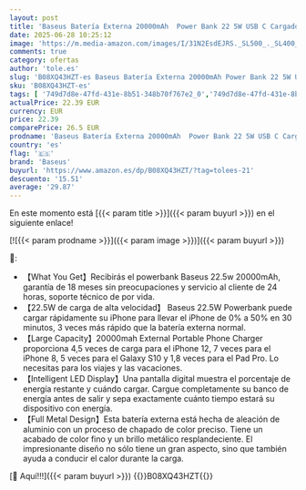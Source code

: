 ```yaml
---
layout: post
title: 'Baseus Batería Externa 20000mAh  Power Bank 22 5W USB C Cargador Móvil Portátil Carga Rapida con Pantalla LED y 3 Outputs para iPhone 12 11 Xs Pro Max Mini Samsung S20 S10 Xiaomi Tabletas y más- Negro'
date: 2025-06-28 10:25:12
image: 'https://m.media-amazon.com/images/I/31N2EsdEJRS._SL500_._SL400_.jpg'
comments: true
category: ofertas
author: 'tole.es'
slug: 'B08XQ43HZT-es Baseus Batería Externa 20000mAh Power Bank 22 5W USB C...'
sku: 'B08XQ43HZT-es'
tags: [ '749d7d8e-47fd-431e-8b51-348b70f767e2_0','749d7d8e-47fd-431e-8b51-348b70f767e2_101','749d7d8e-47fd-431e-8b51-348b70f767e2_8501','Accesorios para móviles','Arborist Merchandising Root','Bancos de energía portátiles para teléfonos móviles','CML-Tech','Cargadores para móviles','Comunicación móvil y accesorios','Electrónica','Los favoritos de nuestros clientes: Electrónica','Self Service','Special Features Stores','Tech all','baseus','iphone','🇪🇸', ]
actualPrice: 22.39 EUR
currency: EUR
price: 22.39
comparePrice: 26.5 EUR
prodname: 'Baseus Batería Externa 20000mAh  Power Bank 22 5W USB C Cargador Móvil Portátil Carga Rapida con Pantalla LED y 3 Outputs para iPhone 12 11 Xs Pro Max Mini Samsung S20 S10 Xiaomi Tabletas y más- Negro'
country: 'es'
flag: '🇪🇸'
brand: 'Baseus'
buyurl: 'https://www.amazon.es/dp/B08XQ43HZT/?tag=tolees-21'
descuento: '15.51'
average: '29.87'
---
```


En este momento está [{{< param title >}}]({{< param buyurl >}}) en el siguiente enlace!

[![{{< param prodname >}}]({{< param image >}})]({{< param buyurl >}})

🔎:

- 【What You Get】Recibirás el powerbank Baseus 22.5w 20000mAh, garantía de 18 meses sin preocupaciones y servicio al cliente de 24 horas, soporte técnico de por vida.
- 【22.5W de carga de alta velocidad】 Baseus 22.5W Powerbank puede cargar rápidamente su iPhone para llevar el iPhone de 0% a 50% en 30 minutos, 3 veces más rápido que la batería externa normal.
- 【Large Capacity】20000mah External Portable Phone Charger proporciona 4,5 veces de carga para el iPhone 12, 7 veces para el iPhone 8, 5 veces para el Galaxy S10 y 1,8 veces para el Pad Pro. Lo necesitas para los viajes y las vacaciones.
- 【Intelligent LED Display】Una pantalla digital muestra el porcentaje de energía restante y cuándo cargar. Cargue completamente su banco de energía antes de salir y sepa exactamente cuánto tiempo estará su dispositivo con energía.
- 【Full Metal Design】Esta batería externa está hecha de aleación de aluminio con un proceso de chapado de color preciso. Tiene un acabado de color fino y un brillo metálico resplandeciente. El impresionante diseño no sólo tiene un gran aspecto, sino que también ayuda a conducir el calor durante la carga.

[🛒 Aquí!!!]({{< param buyurl >}})
{{<world>}}B08XQ43HZT{{</world>}}
